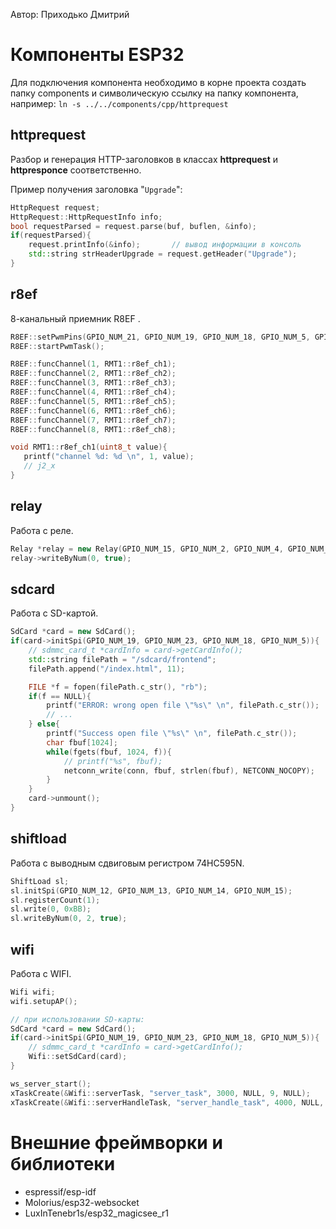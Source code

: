 Автор: Приходько Дмитрий

# Компоненты ESP32

Для подключения компонента необходимо в корне проекта создать папку components и символическую ссылку на папку компонента, например:
`ln -s ../../components/cpp/httprequest`

## httprequest
Разбор и генерация HTTP-заголовков в классах **httprequest** и **httpresponce** соответственно.

Пример получения заголовка "`Upgrade`":

```cpp
HttpRequest request;
HttpRequest::HttpRequestInfo info;
bool requestParsed = request.parse(buf, buflen, &info);
if(requestParsed){
    request.printInfo(&info);       // вывод информации в консоль
    std::string strHeaderUpgrade = request.getHeader("Upgrade");
}
```

## r8ef
8-канальный приемник R8EF .

```cpp
R8EF::setPwmPins(GPIO_NUM_21, GPIO_NUM_19, GPIO_NUM_18, GPIO_NUM_5, GPIO_NUM_17, GPIO_NUM_16, GPIO_NUM_4, GPIO_NUM_2);
R8EF::startPwmTask();

R8EF::funcChannel(1, RMT1::r8ef_ch1);
R8EF::funcChannel(2, RMT1::r8ef_ch2);
R8EF::funcChannel(3, RMT1::r8ef_ch3);
R8EF::funcChannel(4, RMT1::r8ef_ch4);
R8EF::funcChannel(5, RMT1::r8ef_ch5);
R8EF::funcChannel(6, RMT1::r8ef_ch6);
R8EF::funcChannel(7, RMT1::r8ef_ch7);
R8EF::funcChannel(8, RMT1::r8ef_ch8);
```

```cpp
void RMT1::r8ef_ch1(uint8_t value){
   printf("channel %d: %d \n", 1, value);
   // j2_x
}
```

## relay
Работа с реле.

```cpp
Relay *relay = new Relay(GPIO_NUM_15, GPIO_NUM_2, GPIO_NUM_4, GPIO_NUM_18, GPIO_NUM_19, GPIO_NUM_21, GPIO_NUM_22, GPIO_NUM_23);
relay->writeByNum(0, true);
```

## sdcard
Работа с SD-картой.

```cpp
SdCard *card = new SdCard();
if(card->initSpi(GPIO_NUM_19, GPIO_NUM_23, GPIO_NUM_18, GPIO_NUM_5)){
    // sdmmc_card_t *cardInfo = card->getCardInfo();
    std::string filePath = "/sdcard/frontend";
    filePath.append("/index.html", 11);

    FILE *f = fopen(filePath.c_str(), "rb");
    if(f == NULL){
        printf("ERROR: wrong open file \"%s\" \n", filePath.c_str());
        // ...
    } else{
        printf("Success open file \"%s\" \n", filePath.c_str());
        char fbuf[1024];
        while(fgets(fbuf, 1024, f)){
            // printf("%s", fbuf);
            netconn_write(conn, fbuf, strlen(fbuf), NETCONN_NOCOPY);
        }
    }
    card->unmount();
}
```

## shiftload
Работа с выводным сдвиговым регистром 74HC595N.

```cpp
ShiftLoad sl;
sl.initSpi(GPIO_NUM_12, GPIO_NUM_13, GPIO_NUM_14, GPIO_NUM_15);
sl.registerCount(1);
sl.write(0, 0xBB);
sl.writeByNum(0, 2, true);
```

## wifi
Работа с WIFI.

```cpp
Wifi wifi;
wifi.setupAP();

// при использовании SD-карты:
SdCard *card = new SdCard();
if(card->initSpi(GPIO_NUM_19, GPIO_NUM_23, GPIO_NUM_18, GPIO_NUM_5)){
    // sdmmc_card_t *cardInfo = card->getCardInfo();
    Wifi::setSdCard(card);
}

ws_server_start();
xTaskCreate(&Wifi::serverTask, "server_task", 3000, NULL, 9, NULL);
xTaskCreate(&Wifi::serverHandleTask, "server_handle_task", 4000, NULL, 6, NULL);
```

# Внешние фреймворки и библиотеки
* espressif/esp-idf
* Molorius/esp32-websocket
* LuxInTenebr1s/esp32_magicsee_r1

